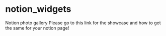 # notion_widgets
Notion photo gallery
Please go to this link for the showcase and how to get the same for your notion page!
